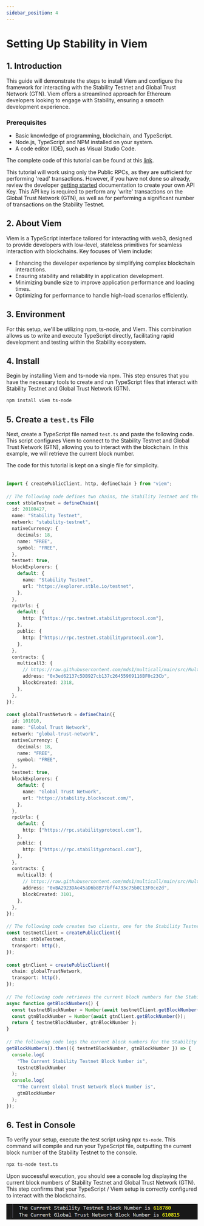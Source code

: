 ```yaml
---
sidebar_position: 4
---
```


# Setting Up Stability in Viem

## 1. Introduction

This guide will demonstrate the steps to install Viem and configure the framework for interacting with the Stability Testnet and Global Trust Network (GTN). Viem offers a streamlined approach for Ethereum developers looking to engage with Stability, ensuring a smooth development experience.

### Prerequisites

- Basic knowledge of programming, blockchain, and TypeScript.
- Node.js, TypeScript and NPM installed on your system.
- A code editor (IDE), such as Visual Studio Code.

The complete code of this tutorial can be found at this [link](https://github.com/stabilityprotocol/tutorials/tree/main/setup-viem-environment).

This tutorial will work using only the Public RPCs, as they are sufficient for performing 'read' transactions. However, if you have not done so already, review the developer [getting started](../../getting_started.md) documentation to create your own API Key. This API key is required to perform any 'write' transactions on the Global Trust Network (GTN), as well as for performing a significant number of transactions on the Stability Testnet.

## 2. About Viem

Viem is a TypeScript interface tailored for interacting with web3, designed to provide developers with low-level, stateless primitives for seamless interaction with blockchains. Key focuses of Viem include:

- Enhancing the developer experience by simplifying complex blockchain interactions.
- Ensuring stability and reliability in application development.
- Minimizing bundle size to improve application performance and loading times.
- Optimizing for performance to handle high-load scenarios efficiently.

## 3. Environment

For this setup, we'll be utilizing npm, ts-node, and Viem. This combination allows us to write and execute TypeScript directly, facilitating rapid development and testing within the Stability ecosystem.

## 4. Install

Begin by installing Viem and ts-node via npm. This step ensures that you have the necessary tools to create and run TypeScript files that interact with Stability Testnet and Global Trust Network (GTN).

```bash
npm install viem ts-node
```

## 5. Create a `test.ts` File

Next, create a TypeScript file named `test.ts` and paste the following code. This script configures Viem to connect to the Stability Testnet and Global Trust Network (GTN), allowing you to interact with the blockchain. In this example, we will retrieve the current block number. 

The code for this tutorial is kept on a single file for simplicity.

```typescript

import { createPublicClient, http, defineChain } from "viem";

// The following code defines two chains, the Stability Testnet and the Global Trust Network.
const stbleTestnet = defineChain({
  id: 20180427,
  name: "Stability Testnet",
  network: "stability-testnet",
  nativeCurrency: {
    decimals: 18,
    name: "FREE",
    symbol: "FREE",
  },
  testnet: true,
  blockExplorers: {
    default: {
      name: "Stability Testnet",
      url: "https://explorer.stble.io/testnet",
    },
  },
  rpcUrls: {
    default: {
      http: ["https://rpc.testnet.stabilityprotocol.com"],
    },
    public: {
      http: ["https://rpc.testnet.stabilityprotocol.com"],
    },
  },
  contracts: {
    multicall3: {
      // https://raw.githubusercontent.com/mds1/multicall/main/src/Multicall3.sol
      address: "0x3ed62137c5DB927cb137c26455969116BF0c23Cb",
      blockCreated: 2318,
    },
  },
});

const globalTrustNetwork = defineChain({
  id: 101010,
  name: "Global Trust Network",
  network: "global-trust-network",
  nativeCurrency: {
    decimals: 18,
    name: "FREE",
    symbol: "FREE",
  },
  testnet: true,
  blockExplorers: {
    default: {
      name: "Global Trust Network",
      url: "https://stability.blockscout.com/",
    },
  },
  rpcUrls: {
    default: {
      http: ["https://rpc.stabilityprotocol.com"],
    },
    public: {
      http: ["https://rpc.stabilityprotocol.com"],
    },
  },
  contracts: {
    multicall3: {
      // https://raw.githubusercontent.com/mds1/multicall/main/src/Multicall3.sol
      address: "0xBA2923DAe45aD6b8B77bff4733c75b0C13F0ce2d",
      blockCreated: 3101,
    },
  },
});

// The following code creates two clients, one for the Stability Testnet and one for the Global Trust Network.
const testnetClient = createPublicClient({
  chain: stbleTestnet,
  transport: http(),
});

const gtnClient = createPublicClient({
  chain: globalTrustNetwork,
  transport: http(),
});

// The following code retrieves the current block numbers for the Stability Testnet and the Global Trust Network.
async function getBlockNumbers() {
  const testnetBlockNumber = Number(await testnetClient.getBlockNumber());
  const gtnBlockNumber = Number(await gtnClient.getBlockNumber());
  return { testnetBlockNumber, gtnBlockNumber };
}

// The following code logs the current block numbers for the Stability Testnet and the Global Trust Network in console.
getBlockNumbers().then(({ testnetBlockNumber, gtnBlockNumber }) => {
  console.log(
    "The Current Stability Testnet Block Number is",
    testnetBlockNumber
  );
  console.log(
    "The Current Global Trust Network Block Number is",
    gtnBlockNumber
  );
});

```

## 6. Test in Console

To verify your setup, execute the test script using npx `ts-node`. This command will compile and run your TypeScript file, outputting the current block number of the Stability Testnet to the console.

```bash
npx ts-node test.ts
```

Upon successful execution, you should see a console log displaying the current block numbers of Stability Testnet and Global Trust Network (GTN). This step confirms that your TypeScript / Viem setup is correctly configured to interact with the blockchains.

![Console Return of Block Number](../../../../static/img/viemblocknumbers.png)
